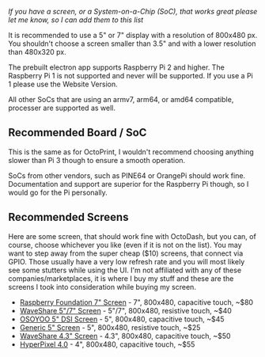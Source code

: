 *If you have a screen, or a System-on-a-Chip (SoC), that works great please let me know, so I can add them to this list*

It is recommended to use a 5" or 7" display with a resolution of 800x480 px. You shouldn't choose a screen smaller than 3.5" and with a lower resolution than 480x320 px.

The prebuilt electron app supports Raspberry Pi 2 and higher. The Raspberry Pi 1 is not supported and never will be supported. If you use a Pi 1 please use the Website Version.

All other SoCs that are using an armv7, arm64, or amd64 compatible, processer are supported as well.

## Recommended Board / SoC

This is the same as for OctoPrint, I wouldn't recommend choosing anything slower than Pi 3 though to ensure a smooth operation.

SoCs from other vendors, such as PINE64 or OrangePi should work fine. Documentation and support are superior for the Raspberry Pi though, so I would go for the Pi personally.

## Recommended Screens

Here are some screen, that should work fine with OctoDash, but you can, of course, choose whichever you like (even if it is not on the list). You may want to step away from the super cheap ($10) screens, that connect via GPIO. Those usually have a very low refresh rate and you will most likely see some stutters while using the UI. I'm not affiliated with any of these companies/marketplaces, it is where I buy my stuff and these are the screens I took into consideration while buying my screen.

- [Raspberry Foundation 7" Screen](https://www.raspberrypi.org/products/raspberry-pi-touch-display/) - 7", 800x480, capacitive touch, ~$80
- [WaveShare 5"/7" Screen](https://www.waveshare.com/5inch-hdmi-lcd.htm) - 5"/7", 800x480, resistive touch, ~$40
- [OSOYOO 5" DSI Screen](https://osoyoo.com/2019/09/20/instruction-for-raspberry-pi-5-dsi-touch-screen/) - 5", 800x480, capacitive touch, ~$45
- [Generic 5" Screen](https://www.aliexpress.com/item/32993813607.html) - 5", 800x480, resistive touch, ~$25
- [WaveShare 4.3" Screen](https://www.waveshare.com/4.3inch-hdmi-lcd-b.htm) - 4.3", 800x480, capacitive touch, ~$50
- [HyperPixel 4.0](https://shop.pimoroni.com/products/hyperpixel-4?variant=12569485443155) - 4", 800x480, capacitive touch, ~$55